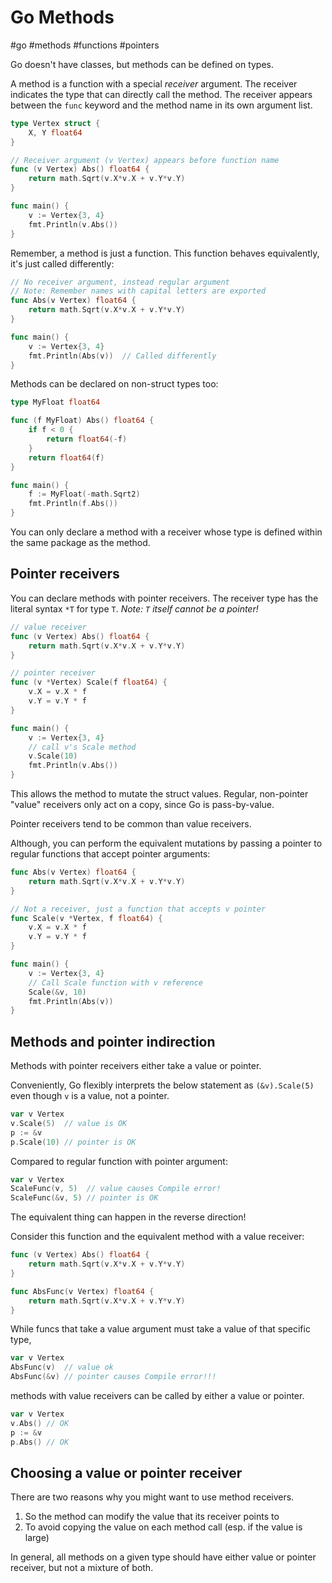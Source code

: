 # Go Methods
#go #methods #functions #pointers

Go doesn't have classes, but methods can be defined on types.

A method is a function with a special _receiver_ argument.
The receiver indicates the type that can directly call the method.
The receiver appears between the `func` keyword and the method name
in its own argument list.

```go
type Vertex struct {
	X, Y float64
}

// Receiver argument (v Vertex) appears before function name
func (v Vertex) Abs() float64 {
	return math.Sqrt(v.X*v.X + v.Y*v.Y)
}

func main() {
	v := Vertex{3, 4}
	fmt.Println(v.Abs())
}
```

Remember, a method is just a function. 
This function behaves equivalently, it's just called differently:
```go
// No receiver argument, instead regular argument
// Note: Remember names with capital letters are exported
func Abs(v Vertex) float64 {
	return math.Sqrt(v.X*v.X + v.Y*v.Y)
}

func main() {
	v := Vertex{3, 4}
	fmt.Println(Abs(v))  // Called differently
}
```

Methods can be declared on non-struct types too:
```go
type MyFloat float64

func (f MyFloat) Abs() float64 {
	if f < 0 {
		return float64(-f)
	}
	return float64(f)
}

func main() {
	f := MyFloat(-math.Sqrt2)
	fmt.Println(f.Abs())
}
```

You can only declare a method with a receiver whose type is defined within the same package as the method.

## Pointer receivers

You can declare methods with pointer receivers.
The receiver type has the literal syntax `*T` for type `T`.
_Note: `T` itself cannot be a pointer!_
```go
// value receiver
func (v Vertex) Abs() float64 {
	return math.Sqrt(v.X*v.X + v.Y*v.Y)
}

// pointer receiver
func (v *Vertex) Scale(f float64) {
	v.X = v.X * f
	v.Y = v.Y * f
}

func main() {
	v := Vertex{3, 4}
	// call v's Scale method
	v.Scale(10)
	fmt.Println(v.Abs())
}
```
This allows the method to mutate the struct values.
Regular, non-pointer "value" receivers only act on a copy,
since Go is pass-by-value.

Pointer receivers tend to be common than value receivers.

Although, you can perform the equivalent mutations
by passing a pointer to regular functions that accept pointer arguments:
```go
func Abs(v Vertex) float64 {
	return math.Sqrt(v.X*v.X + v.Y*v.Y)
}

// Not a receiver, just a function that accepts v pointer
func Scale(v *Vertex, f float64) {
	v.X = v.X * f
	v.Y = v.Y * f
}

func main() {
	v := Vertex{3, 4}
	// Call Scale function with v reference
	Scale(&v, 10)
	fmt.Println(Abs(v))
}
```

## Methods and pointer indirection

Methods with pointer receivers either take a value or pointer.

Conveniently, Go flexibly interprets the below statement
as `(&v).Scale(5)` even though `v` is a value, not a pointer.
```go
var v Vertex
v.Scale(5)  // value is OK
p := &v
p.Scale(10) // pointer is OK
``````
Compared to regular function with pointer argument:
```go
var v Vertex
ScaleFunc(v, 5)  // value causes Compile error!
ScaleFunc(&v, 5) // pointer is OK
```

The equivalent thing can happen in the reverse direction!

Consider this function and the equivalent method with a value receiver:
```go
func (v Vertex) Abs() float64 {
    return math.Sqrt(v.X*v.X + v.Y*v.Y)
}

func AbsFunc(v Vertex) float64 {
    return math.Sqrt(v.X*v.X + v.Y*v.Y)
}
```

While funcs that take a value argument must take a value of that specific type,
```go
var v Vertex
AbsFunc(v)  // value ok
AbsFunc(&v) // pointer causes Compile error!!!
```
methods with value receivers can be called by either a value or pointer.
```go
var v Vertex
v.Abs() // OK
p := &v
p.Abs() // OK
```

## Choosing a value or pointer receiver

There are two reasons why you might want to use method receivers.
1. So the method can modify the value that its receiver points to
2. To avoid copying the value on each method call (esp. if the value is large)

In general, all methods on a given type should have either value or pointer receiver, but not a mixture of both.

